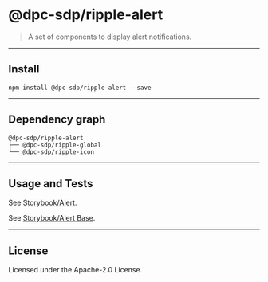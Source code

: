 # @dpc-sdp/ripple-alert

> A set of components to display alert notifications.

--------------------------------------------------------------------------------

## Install

```shell
npm install @dpc-sdp/ripple-alert --save
```

--------------------------------------------------------------------------------

## Dependency graph

```shell
@dpc-sdp/ripple-alert
├── @dpc-sdp/ripple-global
└── @dpc-sdp/ripple-icon
```

--------------------------------------------------------------------------------

## Usage and Tests

See [Storybook/Alert](https://ripple.sdp.vic.gov.au/?selectedKind=Molecules/Alert&selectedStory=Alert).

See [Storybook/Alert Base](https://ripple.sdp.vic.gov.au/?selectedKind=Molecules/Alert&selectedStory=Alert%20Base).

--------------------------------------------------------------------------------

## License

Licensed under the Apache-2.0 License.
